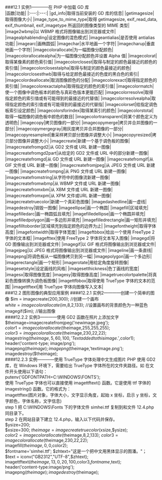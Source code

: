 ###12.1 实例1————在 PHP 中加载   GD 库  
|函数|功能|
|:---:|:---:|
|gd_info|取得当前安装的 GD 库的信息|
|getimagesize|取得图像大小|
|image_type_to_mime_type|取得 getimagesize, exif_read_data, exif_thumbnail, exif_imagetype 所返回的图像类型的 MIME 类型|
|image2wbmp|以 WBMP 格式将图像输出到浏览器或文件|
|imagealphablending|设定图像的混色模式|
|imageantialias|是否使用 antialias 功能|
|imagearc|画椭圆弧|
|imagechar|水平地画一个字符|
|imagecharup|垂直地画一个字符|
|imagecolorallocate|为一幅图像分配颜色|
|imagecolorallocatealpha|为一幅图像分配颜色并设置  Alpha 值|
|imagecolorat|取得某像素的颜色索引值|
|imagecolorclosest|取得与制定的颜色最接近的颜色的索引值|
|imagecolorclosestalpha|取得与制定的颜色最接近的颜色|
|imagecolorclosesthwb|取得与给定颜色最接近的色度的黑白色的索引|
|imagecolordeallocate|取消图像颜色的分配|
|imagecolorexact|取得指定颜色的索引值|
|imagecolorexactalpha|取得指定的颜色的索引值|
|imagecolormatch|使一个图像中调色板本的颜色与真彩色版本更能匹配|
|imagecolorresolve|取得指定颜色的索引值或有可能得到的最接近的代替值|
|imagecolorresolvealpha|取得指定颜色的索引值或有可能得到的最接近的代替指|
|imagecolorset|给指定调色板索引设定颜色|
|imagecolorsforindex|取得某索引的颜色|
|imagecolorstotal|取得一幅图像的调色板中颜色的数目|
|imagecolortransparent|将某个颜色定义为透明色|
|imagecopy|拷贝图像的一部分|
|imagecopymerge|拷贝并合并图像的一部分|
|imagecopymergegray|用灰度拷贝并合并图像的一部分|
|imagecopyresampled|重采样拷贝部分图像并调整大小|
|imagecopyresized|拷贝部分图像并调整大小|
|imagecreate|新建一个基于调色板的图像|
|imagecreatefromgd2|从 GD2 文件或  URL 新建一图像|
|imagecreatefromgd2part|从给定的 GD2 文件或  URL 中的部分新建一图像|
|imagecreatefromgd|从  GD 文件或 URL 新建一图像|
|imagecreatefromgif|从 GIF 文件或  URL 新建一图像|
|imagecreatefromjpeg|从  JPEG 文件或 URL 新建一图像|
|imagecreatefrompng|从 PNG 文件或 URL 新建一图像|
|imagecreatefromstring|从字符中的图像流新建一图像|
|imagecreatefromwbmp|从  WBMP 文件或 URL 新建一图像|
|imagecreatefromxbm|从 XBM 文件或 URL 新建一图像|
|imagecreatefromxpm|从 XPM 文件或URL 新建一图像|
|imagecreatetruecolor|新建一个真彩色图像|
|imagedashedline|画一虚线|
|imagedestroy|销毁一图像|
|imageellipse|画一个椭圆|
|imagefill|区域填充|
|imagefilledarc|画一椭圆弧且填充|
|imagefilledellipse|画一个椭圆并填充|
|imagefilledpolygon|画一多边形并填充|
|imagefilledrectangle|画一矩形并填充|
|imagefilltoborder|区域填充到指定颜色的边界为止|
|imagefontheight|取得字体高度|
|imagefontwidth|取得字体宽度|
|imageftbbox|给出一个使用 FreeType 2 字体的文本框|
|imagefttex|使用  FreeType 2 字体将文本写入图像|
|imagegd|将 GD 图像输出到浏览器或文件|
|imagegif|以 GIF 格式将图像输出到浏览器或文件|
|imagejpeg|以 JPEG 格式将图像输出到浏览器或文件|
|imageline|画一条直线|
|imagepng|将调色板从一幅图像拷贝到另一幅|
|imagepolygon|画一个多边形|
|imagerectangle|画一个矩形|
|imagerotate|用给定角度旋转图像|
|imagesetstyle|设定画线的风格|
|imagesetthickness|色丁画线的宽度|
|imagesx|取得图像宽度|
|imagesy|取得图像高度|
|imagetruecolortpalette|将真彩色图像转换为调色板图像|
|imagettfbbox|取得使用  TrueType 字体的文本的范围|
|imagettftext|用 TrueType 字体向图像写入文本|  
###12.2 图形图像的典型应用案例
####12.2.1 实例2————创建一个简单的图像
$im = imagecreate(200,300);  //创建一个画布  
$white=imagecolorallocate($im,8,2,133);   //设置画布的背景颜色为一种蓝色  
imagegif($im); //输出图像  
####12.2.2 实例3————使用  GD2 函数在照片上添加文字
$theimage=imagecreatefromjpeg('newimage.jpeg');  
$color1=imagecolorallocate($theimage,255,255,255);  
$color3=imagecolorallocate($theimage,230,22,22);  
imagestring($theimage,5,60,100,'Text added to this image.',$color1);  
header('content-type; image/png');  
imagepng($theimage);  
imagepng($theimage,'textimage.png');  
imagedestroy($theimage);  
####12.2.3  实例————使用  TrueType 字体处理中文生成图片
PHP 使用  GD2 库，在  Windows 环境下，需要给出 TrueType 字体所在的文件夹路径。如 在文件开头使用以下语句：  
putenv('GDFONTPATH=C:\WINDOWS\FONTS');  
使用  TrueType 字体也可以直接使用  imagettftext() 函数。它是使用  ttf 字体的  imagestring() 函数。它的格式为：  
imagettftex(图片对象，字体大小，文字显示角度，起始 x 坐标，启示 y 坐标，文字颜色，字体名称，文字信息)  
step 1 把 C:\WINDOWS\Fonts 下的字体文件 simhei.ttf 复制到和文件 12.4.php 同目录下。  
step 2 在网站目录下建立 12.4.php，输入以下代码并保存。  
$ysize=200;  
$xsize=300;
$theimage=imagecreatetruecolor($xsize,$ysize);  
$color2=imagecolorallocate($theimage,8,2,133);
$color3=imagecolorallocate($theimage,230,22,22);  
imagefill($theimage,0,0,$color2);  
$fontname='simhei.ttf';
$zhtext="这是一个把中文用黑体显示的图潘。"；  
$text = iconv("GB2312","UTF-8",$zhtext);  
imagettftext($theimage,13,0,20,100,$color3,$fontname,$text);  
header('content-type:image/png');  
imagepng($theimage);  
imagedestroy($theimage);  

